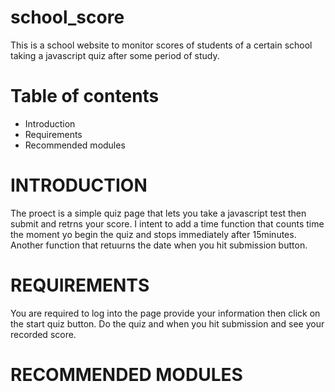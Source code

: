 # school_score
This is a school website to monitor scores of students of a certain school taking a javascript quiz after some period of study.

# Table of contents

 * Introduction
 * Requirements
 * Recommended modules


# INTRODUCTION


The proect is a simple quiz page that lets you take a javascript test then submit and retrns your score.
I intent to add a time function that counts time the moment yo begin the quiz and stops immediately after 15minutes. Another function that retuurns the date when you hit submission button.

# REQUIREMENTS
You are required to log into the page provide your information then click on the start quiz button. Do the quiz and when you hit submission and see your recorded score.  


# RECOMMENDED MODULES


